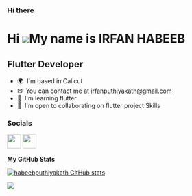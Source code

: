 ### Hi there 

Hi ![](https://user-images.githubusercontent.com/18350557/176309783-0785949b-9127-417c-8b55-ab5a4333674e.gif)My name is IRFAN HABEEB 
===========================================================================================================================================

Flutter Developer
-------------

*   🌍  I'm based in Calicut
*   ✉  You can contact me at [irfanputhiyakath@gmail.com](mailto:irfanputhiyakath@gmail.com)
*   🧠  I'm learning  flutter
*   🤝  I'm open to collaborating on flutter project Skills<p align=" left">

### Socials

<p align="left"> <a href="https://www.github.com/habeebputhiyakath" target="_blank" rel="noreferrer"><img src="https://raw.githubusercontent.com/danielcranney/readme-generator/main/public/icons/socials/github.svg" width="32" height="32" /></a> <a href="https://www.linkedin.com/in//" target="_blank" rel="noreferrer"><img src="https://raw.githubusercontent.com/danielcranney/readme-generator/main/public/icons/socials/linkedin.svg" width="32" height="32" /></a></p>
 
                                


<b>My GitHub Stats</b>

<a href="http://www.github.com/habeebputhiyakath"><img src="https://github-readme-stats.vercel.app/api?username=habeebputhiyakath&show_icons=true&hide=&count_private=true&title_color=0891b2&text_color=ffffff&icon_color=0891b2&bg_color=1c1917&hide_border=true&show_icons=true" alt="habeebputhiyakath GitHub stats" /></a>

<a href="http://www.github.com/habeebputhiyakath"><img src="https://github-readme-streak-stats.herokuapp.com/?user=habeebputhiyakath&stroke=ffffff&background=1c1917&ring=0891b2&fire=0891b2&currStreakNum=ffffff&currStreakLabel=0891b2&sideNums=ffffff&sideLabels=ffffff&dates=ffffff&hide_border=true" /></a>
